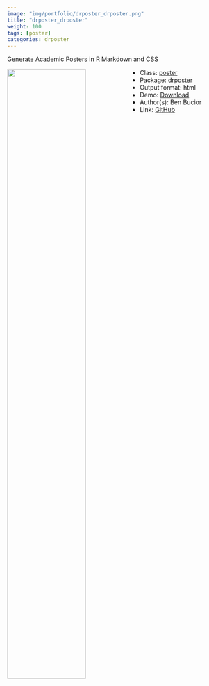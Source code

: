 ```yaml
---
image: "img/portfolio/drposter_drposter.png"
title: "drposter_drposter"
weight: 100
tags: [poster]
categories: drposter
---
```


Generate Academic Posters in R Markdown and CSS

<!--more-->

<p><a href="../../img/portfolio/drposter_drposter.png"><img class = "jf-image-shadow" src="../../img/portfolio/drposter_drposter.png" width="60%"  align="left"></a></p>

- Class: [poster](../../tags/poster)
- Package: [drposter](drposter)
- Output format: html
- Demo: [Download](https://github.com/bbucior/drposter/raw/master/inst/example/poster.pdf)
- Author(s): Ben Bucior
- Link: [GitHub](https://github.com/bbucior/drposter)


